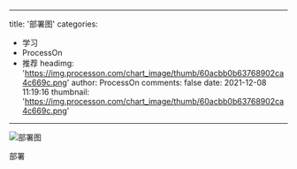 
---
title: '部署图'
categories: 
 - 学习
 - ProcessOn
 - 推荐
headimg: 'https://img.processon.com/chart_image/thumb/60acbb0b63768902ca4c669c.png'
author: ProcessOn
comments: false
date: 2021-12-08 11:19:16
thumbnail: 'https://img.processon.com/chart_image/thumb/60acbb0b63768902ca4c669c.png'
---

<div>   
<img class="thumb" alt="部署图" src="https://img.processon.com/chart_image/thumb/60acbb0b63768902ca4c669c.png" referrerpolicy="no-referrer">
<p>部署</p>  
</div>
            